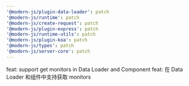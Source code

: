 ```yaml
---
'@modern-js/plugin-data-loader': patch
'@modern-js/runtime': patch
'@modern-js/create-request': patch
'@modern-js/plugin-express': patch
'@modern-js/runtime-utils': patch
'@modern-js/plugin-koa': patch
'@modern-js/types': patch
'@modern-js/server-core': patch
---
```


feat: support get monitors in Data Loader and Component
feat: 在 Data Loader 和组件中支持获取 monitors
